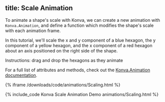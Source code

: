 title: Scale Animation
---

To animate a shape's scale with Konva, we can create a new animation with
`Konva.Animation`, and define a function which modifies the shape's scale with each animation frame.

In this tutorial, we'll scale the x and y component of a blue hexagon, the y component
of a yellow hexagon, and the x component of a red hexagon about an axis positioned on the right side of the shape.

Instructions: drag and drop the hexagons as they animate

For a full list of attributes and methods, check out the [Konva.Animation documentation](http://konva.github.io/api/Konva.Animation.html).

{% iframe /downloads/code/animations/Scaling.html %}

{% include_code Konva Scale Animation Demo animations/Scaling.html %}